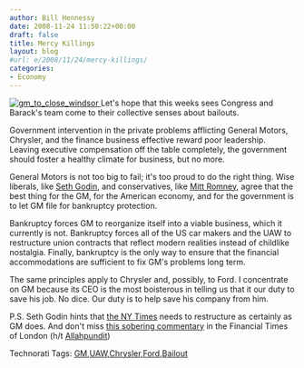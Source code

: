 ```yaml
---
author: Bill Hennessy
date: 2008-11-24 11:50:22+00:00
draft: false
title: Mercy Killings
layout: blog
#url: e/2008/11/24/mercy-killings/
categories:
- Economy
---
```


[![gm_to_close_windsor](https://hennessysview.com/wp-content/uploads/2008/11/gm-to-close-windsor-thumb.jpg)
](https://hennessysview.com/wp-content/uploads/2008/11/gm-to-close-windsor.jpg) Let's hope that this weeks sees Congress and Barack's team come to their collective senses about bailouts.

 

Government intervention in the private problems afflicting General Motors, Chrysler, and the finance business effective reward poor leadership. Leaving executive compensation off the table completely, the government should foster a healthy climate for business, but no more.

 

General Motors is not too big to fail; it's too proud to do the right thing. Wise liberals, like [Seth Godin](https://sethgodin.typepad.com/seths_blog/2008/11/what-to-do-abou.html), and conservatives, like [Mitt Romney](https://www.nytimes.com/2008/11/19/opinion/19romney.html?ex=1384837200&en=3616fe7f95dd6a7b&ei=5124&partner=digg&exprod=digg), agree that the best thing for the GM, for the American economy, and for the government is to let GM file for bankruptcy protection.

 

Bankruptcy forces GM to reorganize itself into a viable business, which it currently is not. Bankruptcy forces all of the US car makers and the UAW to restructure union contracts that reflect modern realities instead of childlike nostalgia. Finally, bankruptcy is the only way to ensure that the financial accommodations are sufficient to fix GM's problems long term. 

 

The same principles apply to Chrysler and, possibly, to Ford. I concentrate on GM because its CEO is the most boisterous in telling us that it our duty to save his job. No dice. Our duty is to help save his company from him. 

 

P.S. Seth Godin hints that [the NY Times](https://sethgodin.typepad.com/seths_blog/2008/11/watching-the-ti.html) needs to restructure as certainly as GM does. And don't miss [this sobering commentary](https://sethgodin.typepad.com/seths_blog/2008/11/watching-the-ti.html) in the Financial Times of London (h/t [Allahpundit](https://hotair.com/archives/2008/11/23/quotes-of-the-day-41/))

 

Technorati Tags: [GM](https://technorati.com/tags/GM),[UAW](https://technorati.com/tags/UAW),[Chrysler](https://technorati.com/tags/Chrysler),[Ford](https://technorati.com/tags/Ford),[Bailout](https://technorati.com/tags/Bailout)
